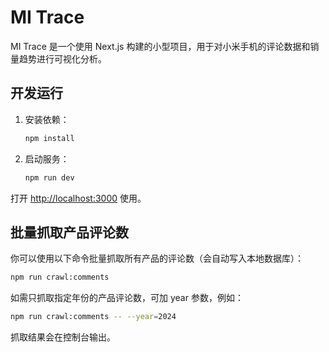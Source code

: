 # MI Trace

MI Trace 是一个使用 Next.js 构建的小型项目，用于对小米手机的评论数据和销量趋势进行可视化分析。

## 开发运行

1. 安装依赖：
   ```bash
   npm install
   ```
2. 启动服务：
   ```bash
   npm run dev
   ```

打开 [http://localhost:3000](http://localhost:3000) 使用。

## 批量抓取产品评论数

你可以使用以下命令批量抓取所有产品的评论数（会自动写入本地数据库）：

```bash
npm run crawl:comments
```

如需只抓取指定年份的产品评论数，可加 year 参数，例如：

```bash
npm run crawl:comments -- --year=2024
```

抓取结果会在控制台输出。
